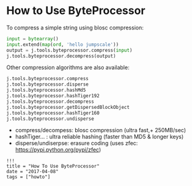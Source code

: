 # How to Use ByteProcessor


To compress a simple string using blosc compression:

```python
input = bytearray()
input.extend(map(ord, 'hello jumpscale'))
output = j.tools.byteprocessor.compress(input)
j.tools.byteprocessor.decompress(output)
```

Other compression algorithms are also available:

```python
j.tools.byteprocessor.compress
j.tools.byteprocessor.disperse
j.tools.byteprocessor.hashMd5
j.tools.byteprocessor.hashTiger192
j.tools.byteprocessor.decompress
j.tools.byteprocessor.getDispersedBlockObject
j.tools.byteprocessor.hashTiger160
j.tools.byteprocessor.undisperse
```

- compress/decompess: blosc compression (ultra fast,+ 250MB/sec)
- hashTiger... : ultra reliable hashing (faster than MD5 & longer keys)
- disperse/undiserpse: erasure coding (uses zfec: <https://pypi.python.org/pypi/zfec>)

```
!!!
title = "How To Use ByteProcessor"
date = "2017-04-08"
tags = ["howto"]
```

